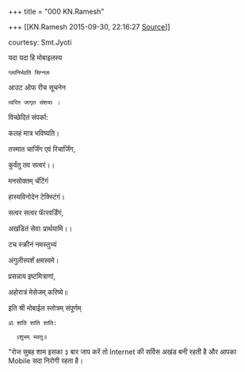 +++
title = "000 KN.Ramesh"

+++
[[KN.Ramesh	2015-09-30, 22:16:27 [Source](https://groups.google.com/g/samskrita/c/c9vuEWP1978)]]



courtesy: Smt.Jyoti

  

यदा यदा हि मोबाइलस्य

    ग्लानिर्भवति सिग्नलः

आउट ऑफ रीच सूचनेन

    त्वरित जागृत संशयाः ।

  

विच्छेदितं संपर्का:

   कलहं मात्र भविष्यति।

तस्मात चार्जिंग एवं रिचार्जिंग,

   कुर्वंतु तव सत्वरं।।

  

मनसोक्तम् चॅटिंगं

   हास्यविनोदेन टेक्स्टिंगं।

सत्वर सत्वर फाॅरवर्डिंगं,

   अखंडितं सेवाः प्रार्थयामि।।

  

टच स्क्रीनं नमस्तुभ्यं

   अंगुलीस्पर्शं क्षमस्वमे।

प्रसन्नाय इष्टमित्राणां,

   अहोरात्रं मेसेजम् करिष्ये॥

  

इति श्री मोबाईल स्तोत्रम् संपूर्णम्

   

    ॐ शांति शांति शांति:

      ॥शुभम् भवतु॥

  

"रोज सुबह शाम इसका ३ बार जाप करें तो Internet की सर्विस अखंड बनी रहती है और आपका Mobile सदा निरोगी रहता है।

